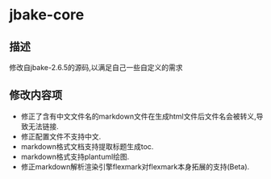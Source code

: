 # jbake-core
## 描述
修改自jbake-2.6.5的源码,以满足自己一些自定义的需求

## 修改内容项
- 修正了含有中文文件名的markdown文件在生成html文件后文件名会被转义,导致无法链接.
- 修正配置文件不支持中文.
- markdown格式文档支持提取标题生成toc.
- markdown格式支持plantuml绘图.
- 修正markdown解析渲染引擎flexmark对flexmark本身拓展的支持(Beta).

